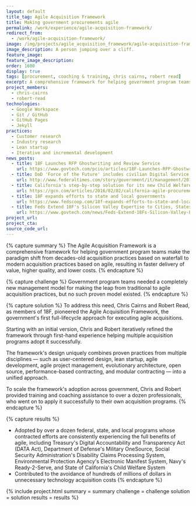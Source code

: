 ```yaml
---
layout: default
title_tag: Agile Acquisition Framework
title: Making government procurements agile
permalink: /work/experience/agile-acquisition-framework/
redirect_from:
  - /work/agile-acquisition-framework/
image: /img/projects/agile_acquisition_framework/agile-acquisition-framework.svg
image_description: A person jumping over a cliff.
feature_image:
feature_image_description:
order: 1600
display: true
tags: [procurement, coaching & training, chris cairns, robert read]
excerpt: A comprehensive framework for helping government program teams align acquisition practices with agile delivery practices.
project_members:
  - chris-cairns
  - robert-read
technologies:
  - Google Workspace
  - Git / GitHub
  - GitHub Pages
  - Jekyll
practices:
  - Customer research
  - Industry research
  - Lean startup
  - Iterative and incremental development
news_posts:
  - title: 18F Launches RFP Ghostwriting and Review Service
    url: https://www.govtech.com/pcio/articles/18F-Launches-RFP-Ghostwriting-and-Review-Service.html
  - title: DoD 'Force of the Future' includes civilian Digital Service team
    url: http://www.federaltimes.com/story/government/it/management/2015/09/08/force--future-digital-service/71890924/
  - title: California's step-by-step solution for its new Child Welfare System
    url: https://gcn.com/articles/2016/02/02/california-agile-procurement.aspx
  - title: 18F expands efforts to state and local governments
    url: https://www.fedscoop.com/18f-expands-efforts-to-state-and-local-governments/
  - title: Feds Extend 18F's Silicon Valley Expertise to Cities, States
    url: https://www.govtech.com/news/Feds-Extend-18Fs-Silicon-Valley-Expertise-to-Cities-States.html
project_url:
project_cta:
source_code_url:
---
```


{% capture summary %}
The Agile Acquisition Framework is a comprehensive framework for helping government
program teams make the paradigm shift from decades-old acquisition practices based on
waterfall to modern acquisition practices based on agile, resulting in faster delivery of
value, higher quality, and lower costs.
{% endcapture %}

{% capture challenge %}
Government program teams needed a completely new management model for
making the leap from traditional to agile acquisition practices, but no such
proven model existed.
{% endcapture %}

{% capture solution %}
To address this need, Chris Cairns and Robert Read, as members of 18F, pioneered
the Agile Acquisition Framework, the government's first full-lifecycle approach
for executing agile acquisitions.

Starting with an initial version, Chris and Robert iteratively refined the
framework through first-hand experience helping multiple acquisition programs
adopt it successfully.

The framework's design uniquely combines proven practices from multiple disciplines
— such as user-centered design, lean startup, agile development, agile project
management, evolutionary architecture, open source, performance-based contracting,
and modular contracting — into a unified approach.

To scale the framework's adoption across government, Chris and Robert provided
training and coaching assistance to over a dozen professionals, who went on to
apply it successfully to their own acquisition programs.
{% endcapture %}

{% capture results %}
- Adopted by over a dozen federal, state, and local programs whose contracted
  efforts are consistently experiencing the full benefits of agile, including
  Treasury's Digital Accountability and Transparency Act (DATA Act), Department of
  Defense's Military OneSource, Social Security Administration's Disability Claims
  Processing System, Environmental Protection Agency's Electronic Manifest System,
  Navy's Ready-2-Serve, and State of California's Child Welfare System
- Contributed to the avoidance of hundreds of millions of dollars in unnecessary
  technology acquisition costs
{% endcapture %}

{% include project.html
  summary = summary
  challenge = challenge
  solution = solution
  results = results
%}
